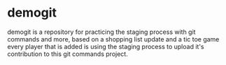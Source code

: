 # demogit
demogit is a repository for practicing the staging process with git commands and more, based on a shopping list update and a tic toe game\
every player that is added is using the staging process to upload it's contribution to this git commands project.
